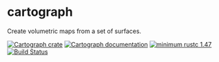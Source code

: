 # cartograph
Create volumetric maps from a set of surfaces.

<!-- [![Cartograph documentation](https://docs.rs/cartograph/badge.svg)](https://docs.rs/cartograph) -->
[![Cartograph crate](https://img.shields.io/crates/v/cartograph.svg)](https://crates.io/crates/cartograph)
[![Cartograph documentation](https://docs.rs/cartograph/badge.svg)](https://freddywordingham.github.io/cartograph/)
[![minimum rustc 1.47](https://img.shields.io/badge/rustc-1.47+-red.svg)](https://www.rust-lang.org/)
[![Build Status](https://travis-ci.org/FreddyWordingham/arctk.svg?branch=master)](https://travis-ci.org/FreddyWordingham/arctk)
